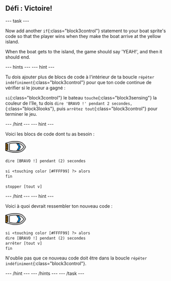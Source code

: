 ## Défi : Victoire!

\--- task \---

Now add another `if`{:class="block3control"} statement to your boat sprite's code so that the player wins when they make the boat arrive at the yellow island.

When the boat gets to the island, the game should say 'YEAH!', and then it should end.

\--- hints \--- \--- hint \---

Tu dois ajouter plus de blocs de code à l'intérieur de ta boucle `répéter indéfiniment`{:class="block3control"} pour que ton code continue de vérifier si le joueur a gagné :

`si`{:class="block3control"} le bateau `touche`{:class="block3sensing"} la couleur de l'île, tu dois `dire 'BRAVO !' pendant 2 secondes,`{:class="block3looks"}, puis `arrêtez tout`{:class="block3control"} pour terminer le jeu.

\--- /hint \--- \--- hint \---

Voici les blocs de code dont tu as besoin :

![bateau-sprite](images/boat_resize.png)

```blocks3
dire [BRAVO !] pendant (2) secondes

si <touching color [#FFFF99] ?> alors
fin

stopper [tout v]

```

\--- /hint \--- \--- hint \---

Voici à quoi devrait ressembler ton nouveau code :

![bateau-sprite](images/boat_resize.png)

```blocks3
si <touching color [#FFFF99] ?> alors
dire [BRAVO !] pendant (2) secondes
arrêter [tout v]
fin
```

N'oublie pas que ce nouveau code doit être dans la boucle `répéter indéfiniment`{:class="block3control"}.

\--- /hint \--- \--- /hints \--- \--- /task \---